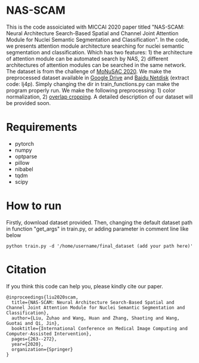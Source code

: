 # NAS-SCAM
This is the code assoiciated with MICCAI 2020 paper titled "NAS-SCAM: Neural Architecture Search-Based Spatial and Channel Joint Attention Module for Nuclei Semantic Segmentation and Classification".
In the code, we presents attention module architecture searching for nuclei semantic segmentation and classification. Which has two features: 1) the architecture of attention module can be automated search by NAS, 2) different architectures of attention modules can be searched in the same network.
The dataset is from the challenge of [MoNuSAC 2020](https://biomedicalimaging.org/2020/wp-content/uploads/static-html-to-wp/data/dff0d41695bbae509355435cd32ecf5d/index-26.htm). We make the preprocessed dataset available in [Google Drive](https://drive.google.com/file/d/1WaZ0Dwzd4_tKoahoMcrEFULOp3H3UJup/view?usp=sharing) and [Baidu Netdisk](https://pan.baidu.com/s/1ZSxNJSsNiyuPN76JfgZvnA) (extract code: lj4p). Simply changing the dir in train_functions.py can make the program properly run. We make the following preprocessing: 1) color normalization, 2) [overlap cropping](https://github.com/ZuhaoLiu/overlap-crop-and-recover-image). A detailed description of our dataset will be provided soon.

# Requirements
- pytorch
- numpy
- optparse
- pillow
- nibabel
- tqdm
- scipy

# How to run
Firstly, download dataset provided. Then, changing the default dataset path in function "get_args" in train.py, or adding parameter in comment line like below
```
python train.py -d '/home/username/final_dataset (add your path here)'
```

# Citation
If you think this code can help you, please kindly cite our paper.
```
@inproceedings{liu2020scam,
  title={NAS-SCAM: Neural Architecture Search-Based Spatial and Channel Joint Attention Module for Nuclei Semantic Segmentation and Classification},
  author={Liu, Zuhao and Wang, Huan and Zhang, Shaoting and Wang, Guotai and Qi, Jin},
  booktitle={International Conference on Medical Image Computing and Computer-Assisted Intervention},
  pages={263--272},
  year={2020},
  organization={Springer}
}
```
